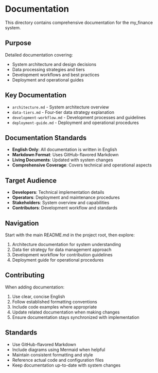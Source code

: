 # Documentation

This directory contains comprehensive documentation for the my_finance system.

## Purpose

Detailed documentation covering:
- System architecture and design decisions
- Data processing strategies and tiers
- Development workflows and best practices
- Deployment and operational guides

## Key Documentation

- `architecture.md` - System architecture overview
- `data-tiers.md` - Four-tier data strategy explanation
- `development-workflow.md` - Development processes and guidelines
- `deployment-guide.md` - Deployment and operational procedures

## Documentation Standards

- **English Only**: All documentation is written in English
- **Markdown Format**: Uses GitHub-flavored Markdown
- **Living Documents**: Updated with system changes
- **Comprehensive Coverage**: Covers technical and operational aspects

## Target Audience

- **Developers**: Technical implementation details
- **Operators**: Deployment and maintenance procedures  
- **Stakeholders**: System overview and capabilities
- **Contributors**: Development workflow and standards

## Navigation

Start with the main README.md in the project root, then explore:
1. Architecture documentation for system understanding
2. Data tier strategy for data management approach
3. Development workflow for contribution guidelines
4. Deployment guide for operational procedures

## Contributing

When adding documentation:
1. Use clear, concise English
2. Follow established formatting conventions
3. Include code examples where appropriate
4. Update related documentation when making changes
5. Ensure documentation stays synchronized with implementation

## Standards

- Use GitHub-flavored Markdown
- Include diagrams using Mermaid when helpful
- Maintain consistent formatting and style
- Reference actual code and configuration files
- Keep documentation up-to-date with system changes